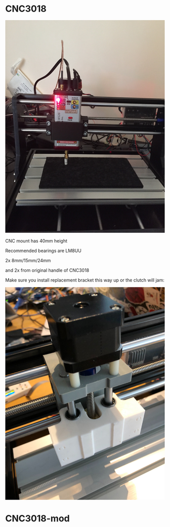 # CNC3018

![printed CNC mount and handle](pictures/IMG_0601.JPG)

CNC mount has 40mm height 

Recommended bearings are LM8UU

2x 8mm/15mm/24mm

and 2x from original handle of CNC3018

Make sure you install replacement bracket this way up or the clutch will jam:


![printed CNC mount correct allignment](pictures/IMG_MOUNT.jpg)
# CNC3018-mod
